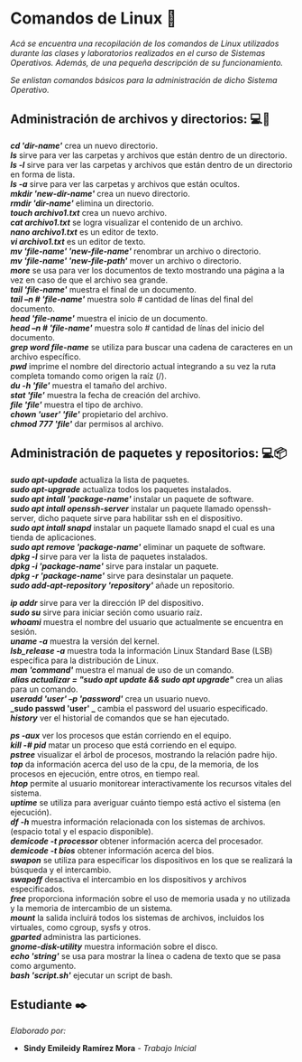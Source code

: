 # Comandos de Linux :penguin:

_Acá se encuentra una recopilación de los comandos de Linux utilizados durante las clases y laboratorios realizados en el curso de Sistemas Operativos. Además, de una pequeña descripción de su funcionamiento._

_Se enlistan comandos básicos para la administración de dicho Sistema Operativo._

## Administración de archivos y directorios: :computer:🚀

**_cd 'dir-name'_** crea un nuevo directorio.<br/>
**_ls_** sirve para ver las carpetas y archivos que están dentro de un directorio.<br/>
**_ls -l_** sirve para ver las carpetas y archivos que están dentro de un directorio en forma de lista. <br/>
**_ls -a_** sirve para ver las carpetas y archivos que están ocultos. <br/>
**_mkdir 'new-dir-name'_** crea un nuevo directorio.<br/>
**_rmdir 'dir-name'_** elimina un directorio.<br/>
**_touch archivo1.txt_** crea un nuevo archivo.<br/>
**_cat archivo1.txt_** se logra visualizar el contenido de un archivo.<br/>
**_nano archivo1.txt_** es un editor de texto.<br/>
**_vi archivo1.txt_** es un editor de texto.<br/>
**_mv 'file-name' 'new-file-name'_** renombrar un archivo o directorio.<br/>
**_mv 'file-name' 'new-file-path'_** mover un archivo o directorio.<br/>
**_more_** se usa para ver los documentos de texto mostrando una página a la vez en caso de que el archivo sea grande.<br/>
**_tail 'file-name'_** muestra el final de un documento.<br/>
**_tail –n # 'file-name'_** muestra solo # cantidad de línas del final del documento.<br/>
**_head 'file-name'_** muestra el inicio de un documento.<br/>
**_head –n # 'file-name'_** muestra solo # cantidad de línas del inicio del documento.<br/>
**_grep word file-name_** se utiliza para buscar una cadena de caracteres en un archivo específico.<br/>
**_pwd_** imprime el nombre del directorio actual integrando a su vez la ruta completa tomando como origen la raíz (/).<br/>
**_du -h 'file'_** muestra el tamaño del archivo.<br/>
**_stat 'file'_** muestra la fecha de creación del archivo.<br/>
**_file 'file'_** muestra el tipo de archivo.<br/>
**_chown 'user' 'file'_** propietario del archivo.<br/>
**_chmod 777 'file'_** dar permisos al archivo.<br/>
 
## Administración de paquetes y repositorios: :computer:📦

**_sudo apt-updade_** actualiza la lista de paquetes.<br/>
**_sudo apt-upgrade_** actualiza todos los paquetes instalados.<br/>
**_sudo apt intall 'package-name'_** instalar un paquete de software.<br/>
**_sudo apt intall openssh-server_** instalar un paquete llamado openssh-server, dicho paquete sirve para habilitar ssh en el dispositivo.<br/>
**_sudo apt intall snapd_** instalar un paquete llamado snapd el cual es una tienda de aplicaciones.<br/>
**_sudo apt remove 'package-name'_** eliminar un paquete de software.<br/>
**_dpkg -l_** sirve para ver la lista de paquetes instalados.<br/>
**_dpkg -i 'package-name'_** sirve para instalar un paquete.<br/>
**_dpkg -r 'package-name'_** sirve para desinstalar un paquete.<br/>
**_sudo add-apt-repository 'repository'_** añade un repositorio.<br/>

**_ip addr_** sirve para ver la dirección IP del dispositivo.<br/>
**_sudo su_** sirve para iniciar seción como usuario raíz.<br/>
**_whoami_** muestra el nombre del usuario que actualmente se encuentra en sesión.<br/>
**_uname -a_** muestra la versión del kernel.<br/>
**_lsb_release -a_** muestra toda la información Linux Standard Base (LSB) específica para la distribución de Linux.<br/>
**_man 'command'_** muestra el manual de uso de un comando.<br/>
**_alias actualizar = "sudo apt update && sudo apt upgrade"_** crea un alias para un comando.<br/>
**_useradd 'user' –p 'password'_** crea un usuario nuevo.<br/>
**_sudo passwd 'user' _** cambia el password del usuario especificado.<br/>
**_history_** ver el historial de comandos que se han ejecutado.<br/>
 
**_ps -aux_** ver los procesos que están corriendo en el equipo.<br/>
**_kill -# pid_** matar un proceso que está corriendo en el equipo.<br/>
**_pstree_** visualizar el árbol de procesos, mostrando la relación padre hijo.<br/>
**_top_** da información acerca del uso de la cpu, de la memoria, de los procesos en ejecución, entre otros, en tiempo real.<br/>
**_htop_** permite al usuario monitorear interactivamente los recursos vitales del sistema.<br/>
**_uptime_** se utiliza para averiguar cuánto tiempo está activo el sistema (en ejecución).<br/>
**_df -h_** muestra información relacionada con los sistemas de archivos. (espacio total y el espacio disponible).<br/>
**_demicode -t processor_** obtener información acerca del procesador.<br/>
**_demicode -t bios_** obtener información acerca del bios.<br/>
**_swapon_** se utiliza para especificar los dispositivos en los que se realizará la búsqueda y el intercambio.<br/>
**_swapoff_** desactiva el intercambio en los dispositivos y archivos especificados.<br/>
**_free_** proporciona información sobre el uso de memoria usada y no utilizada y la memoria de intercambio de un sistema.<br/>
**_mount_** la salida incluirá todos los sistemas de archivos, incluidos los virtuales, como cgroup, sysfs y otros.<br/>
**_gparted_** administra las particiones.<br/>
**_gnome-disk-utility_** muestra información sobre el disco.<br/>
**_echo 'string'_** se usa para mostrar la línea o cadena de texto que se pasa como argumento.<br/>
**_bash 'script.sh'_** ejecutar un script de bash.<br/>


## Estudiante ✒️

_Elaborado por:_

* **Sindy Emileidy Ramírez Mora** - *Trabajo Inicial*
